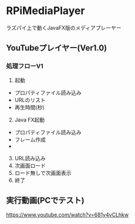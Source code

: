 # RPiMediaPlayer
ラズパイ上で動くJavaFX版のメディアプレーヤー

## YouTubeプレイヤー(Ver1.0)
### 処理フローV1
1. 起動
* プロパティファイル読み込み
* URLのリスト
* 再生時間(秒)
2. Java FX起動
* プロパティファイル読み込み
* フレーム作成
* 
3. URL読み込み
4. 次画面ロード
5. ロード無しで次画面表示
6. 終了

## 実行動画(PCでテスト)
https://www.youtube.com/watch?v=681y4vCLhkw
